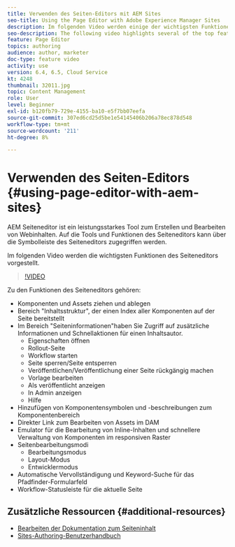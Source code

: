 ```yaml
---
title: Verwenden des Seiten-Editors mit AEM Sites
seo-title: Using the Page Editor with Adobe Experience Manager Sites
description: Im folgenden Video werden einige der wichtigsten Funktionen des Touch-UI-Sites-Editors in Adobe Experience Manager vorgestellt.
seo-description: The following video highlights several of the top features of the Touch-UI Sites editor in Adobe Experience Manager.
feature: Page Editor
topics: authoring
audience: author, marketer
doc-type: feature video
activity: use
version: 6.4, 6.5, Cloud Service
kt: 4248
thumbnail: 32011.jpg
topic: Content Management
role: User
level: Beginner
exl-id: b120fb79-729e-4155-ba10-e5f7bb07eefa
source-git-commit: 307ed6cd25d5be1e54145406b206a78ec878d548
workflow-type: tm+mt
source-wordcount: '211'
ht-degree: 8%

---
```


# Verwenden des Seiten-Editors {#using-page-editor-with-aem-sites}

AEM Seiteneditor ist ein leistungsstarkes Tool zum Erstellen und Bearbeiten von Webinhalten. Auf die Tools und Funktionen des Seiteneditors kann über die Symbolleiste des Seiteneditors zugegriffen werden.

Im folgenden Video werden die wichtigsten Funktionen des Seiteneditors vorgestellt.

>[!VIDEO](https://video.tv.adobe.com/v/32011?quality=12&learn=on)

Zu den Funktionen des Seiteneditors gehören:

* Komponenten und Assets ziehen und ablegen
* Bereich &quot;Inhaltsstruktur&quot;, der einen Index aller Komponenten auf der Seite bereitstellt
* Im Bereich &quot;Seiteninformationen&quot;haben Sie Zugriff auf zusätzliche Informationen und Schnellaktionen für einen Inhaltsautor.
   * Eigenschaften öffnen
   * Rollout-Seite
   * Workflow starten
   * Seite sperren/Seite entsperren
   * Veröffentlichen/Veröffentlichung einer Seite rückgängig machen
   * Vorlage bearbeiten
   * Als veröffentlicht anzeigen
   * In Admin anzeigen
   * Hilfe
* Hinzufügen von Komponentensymbolen und -beschreibungen zum Komponentenbereich
* Direkter Link zum Bearbeiten von Assets im DAM
* Emulator für die Bearbeitung von Inline-Inhalten und schnellere Verwaltung von Komponenten im responsiven Raster
* Seitenbearbeitungsmodi
   * Bearbeitungsmodus
   * Layout-Modus
   * Entwicklermodus
* Automatische Vervollständigung und Keyword-Suche für das Pfadfinder-Formularfeld
* Workflow-Statusleiste für die aktuelle Seite

## Zusätzliche Ressourcen {#additional-resources}

* [Bearbeiten der Dokumentation zum Seiteninhalt](https://experienceleague.adobe.com/docs/experience-manager-65/authoring/authoring/editing-content.html)
* [Sites-Authoring-Benutzerhandbuch](https://experienceleague.adobe.com/docs/experience-manager-65/authoring/home.html)
